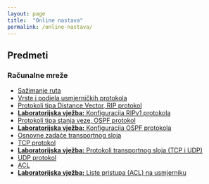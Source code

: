 ```yaml
---
layout: page
title:  "Online nastava"
permalink: /online-nastava/
---
```


## Predmeti

### Računalne mreže

<ul>
    <li><a href="racunalne-mreze/sazimanje-ruta/">Sažimanje ruta</a></li>
    <li><a href="racunalne-mreze/usmjernicki-protokoli/">Vrste i podjela usmjerničkih protokola</a></li>
    <li><a href="racunalne-mreze/protokoli-distance-vector-rip/">Protokoli tipa Distance Vector, RIP protokol</a></li>
    <li><a href="racunalne-mreze/lv-rip-protokol/"><strong>Laboratorijska vježba:</strong> Konfiguracija RIPv1 protokola</a></li>
    <li><a href="racunalne-mreze/protokoli-stanja-veze-ospf/">Protokoli tipa stanja veze, OSPF protokol</a></li>
    <li><a href="racunalne-mreze/lv-ospf/"><strong>Laboratorijska vježba:</strong> Konfiguracija OSPF protokola</a></li>
    <li><a href="racunalne-mreze/transportni-sloj/">Osnovne zadaće transportnog sloja</a></li>
    <li><a href="racunalne-mreze/tcp-protokol/">TCP protokol</a></li>
    <li><a href="racunalne-mreze/lv-tcp-udp/"><strong>Laboratorijska vježba:</strong> Protokoli transportnog sloja (TCP i UDP)</a></li>
    <li><a href="racunalne-mreze/udp-protokol/">UDP protokol</a></li>
    <li><a href="racunalne-mreze/acl/">ACL</a></li>
    <li><a href="racunalne-mreze/lv-acl/"><strong>Laboratorijska vježba:</strong> Liste pristupa (ACL) na usmjerniku</a></li>
</ul>